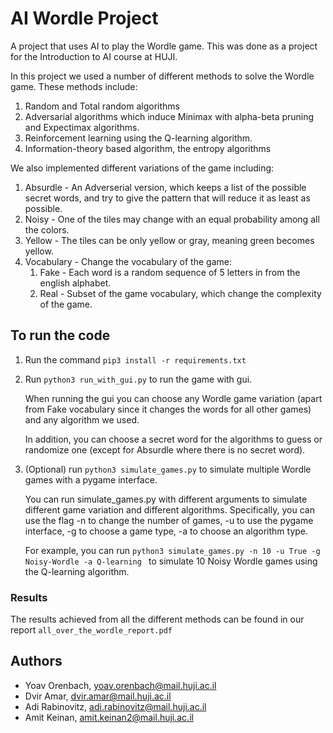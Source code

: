 
# AI Wordle Project
A project that uses AI to play the Wordle game. 
This was done as a project for the Introduction to AI course at HUJI.


In this project we used a number of different methods to solve the Wordle game. These methods include:
1. Random and Total random algorithms
2. Adversarial algorithms which induce Minimax with alpha-beta pruning and Expectimax algorithms.
3. Reinforcement learning using the Q-learning algorithm.
4. Information-theory based algorithm, the entropy algorithms

We also implemented different variations of the game including:
1. Absurdle - An Adverserial version, which keeps a list of the possible secret words, and try to give the pattern that will reduce it as least as possible.
2. Noisy - One of the tiles may change with an equal probability among all the colors.
3. Yellow - The tiles can be only yellow or gray, meaning green becomes yellow.
4. Vocabulary - Change the vocabulary of the game:
    1. Fake - Each word is a random sequence of 5 letters in from the english alphabet.
    2. Real - Subset of the game vocabulary, which change the complexity of the game.

## To run the code
1. Run the command ```pip3 install -r requirements.txt```
2. Run ```python3 run_with_gui.py``` to run the game with gui.

    When running the gui you can choose any Wordle game variation (apart from Fake vocabulary since it changes the
    words for all other games) and any algorithm we used.
   
    In addition, you can choose a secret word for the algorithms to guess or randomize one 
    (except for Absurdle where there is no secret word).

3. (Optional) run ```python3 simulate_games.py``` to simulate multiple Wordle games with a pygame interface.

    You can run simulate_games.py with different arguments to simulate different game variation and different algorithms.
    Specifically, you can use the flag -n to change the number of games, -u to use the pygame interface, -g to choose a game type, -a to choose an algorithm type.
   
    For example, you can run ```python3 simulate_games.py -n 10 -u True -g Noisy-Wordle -a Q-learning ``` to simulate 10 Noisy Wordle games using the Q-learning algorithm.


### Results
The results achieved from all the different methods can be found in our report ```all_over_the_wordle_report.pdf```



## Authors
- Yoav Orenbach, yoav.orenbach@mail.huji.ac.il
- Dvir Amar, dvir.amar@mail.huji.ac.il
- Adi Rabinovitz, adi.rabinovitz@mail.huji.ac.il
- Amit Keinan, amit.keinan2@mail.huji.ac.il

